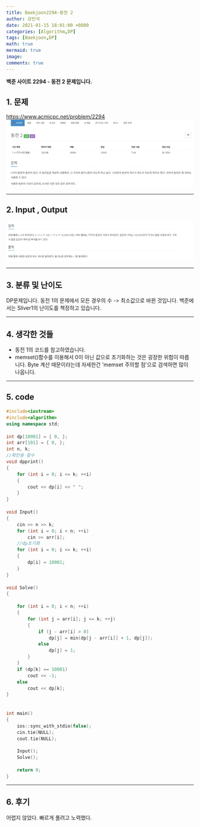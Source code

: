 ```yaml
---
title: Baekjoon2294-동전 2
author: 강민석
date: 2021-01-15 18:01:00 +0800
categories: [Algorithm,DP]
tags: [Baekjoon,DP]
math: true
mermaid: true
image: 
comments: true
---
```


**백준 사이트 2294 - 동전 2 문제입니다.**

## 1. 문제
<https://www.acmicpc.net/problem/2294>
![](/assets/img/sample/Baekjoon/2294/Problem.JPG)

-----  

## 2. Input , Output
![](/assets/img/sample/Baekjoon/2294/input.JPG)

-----  

## 3. 분류 및 난이도

DP문제입니다.
동전 1의 문제에서 모든 경우의 수 -> 최소값으로 바뀐 것입니다.
백준에서는 Sliver1의 난이도를 책정하고 있습니다.

-----  

## 4. 생각한 것들

- 동전 1의 코드를 참고하였습니다.
- memset()함수를 이용해서 0이 아닌 값으로 초기화하는 것은 굉장한 위험이 따릅니다. Byte 계산 때문이라는데 자세한건 'memset 주의할 점'으로 검색하면 많이 나옵니다.

-----  

## 5. code

```c++
#include<iostream>
#include<algorithm>
using namespace std;

int dp[10001] = { 0, };
int arr[101] = { 0, };
int n, k;
//확인용 함수
void dpprint()
{
	for (int i = 0; i <= k; ++i)
	{
		cout << dp[i] << " ";
	}
}

void Input()
{
	cin >> n >> k;
	for (int i = 0; i < n; ++i)
		cin >> arr[i];
	//dp초기화
	for (int i = 0; i <= k; ++i)
	{
		dp[i] = 10001;
	}
}

void Solve()
{

	for (int i = 0; i < n; ++i)
	{
		for (int j = arr[i]; j <= k; ++j)
		{
			if (j - arr[i] > 0)
				dp[j] = min(dp[j - arr[i]] + 1, dp[j]);
			else
				dp[j] = 1;
		}
	}
	if (dp[k] == 10001)
		cout << -1;
	else
		cout << dp[k];
}


int main()
{
	ios::sync_with_stdio(false);
	cin.tie(NULL);
	cout.tie(NULL);

	Input();
	Solve();

	return 0;
}
```
-----

## 6. 후기
어렵지 않았다. 빠르게 풀려고 노력했다.








 